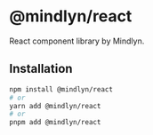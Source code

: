 # @mindlyn/react

React component library by Mindlyn.

## Installation

```bash
npm install @mindlyn/react
# or
yarn add @mindlyn/react
# or
pnpm add @mindlyn/react
